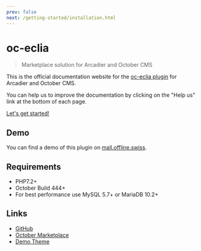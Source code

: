 ```yaml
---
prev: false
next: /getting-started/installation.html
---
```


# oc-eclia

> Marketplace solution for Arcadier and October CMS

This is the official documentation website for the [oc-eclia plugin](https://app-voilaah.site/all-in-one-mkt/) for Arcadier and October CMS.

You can help us to improve the documentation by clicking on the "Help us" link at the bottom of each page.

[Let's get started!](/getting-started/installation.md)

## Demo

You can find a demo of this plugin on [mall.offline.swiss](https://mall.offline.swiss).

## Requirements

* PHP7.2+
* October Build 444+
* For best performance use MySQL 5.7+ or MariaDB 10.2+

## Links

* [GitHub](https://github.com/OFFLINE-GmbH/oc-mall-plugin)
* [October Marketplace](https://octobercms.com/plugin/offline-mall)
* [Demo Theme](https://github.com/OFFLINE-GmbH/oc-mall-theme)
